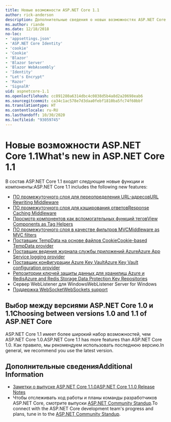 ```yaml
---
title: Новые возможности ASP.NET Core 1.1
author: rick-anderson
description: Дополнительные сведения о новых возможностях ASP.NET Core 1.1.
ms.author: riande
ms.date: 12/18/2018
no-loc:
- 'appsettings.json'
- 'ASP.NET Core Identity'
- 'cookie'
- 'Cookie'
- 'Blazor'
- 'Blazor Server'
- 'Blazor WebAssembly'
- 'Identity'
- "Let's Encrypt"
- 'Razor'
- 'SignalR'
uid: aspnetcore-1.1
ms.openlocfilehash: cc891280a6314dbc4c0838d5b4a8d2a20698eab6
ms.sourcegitcommit: ca34c1ac578e7d3daa0febf1810ba5fc74f60bbf
ms.translationtype: HT
ms.contentlocale: ru-RU
ms.lasthandoff: 10/30/2020
ms.locfileid: "93059745"
---
```

# <a name="whats-new-in-aspnet-core-11"></a><span data-ttu-id="3667f-103">Новые возможности ASP.NET Core 1.1</span><span class="sxs-lookup"><span data-stu-id="3667f-103">What's new in ASP.NET Core 1.1</span></span>

<span data-ttu-id="3667f-104">В состав ASP.NET Core 1.1 входят следующие новые функции и компоненты:</span><span class="sxs-lookup"><span data-stu-id="3667f-104">ASP.NET Core 1.1 includes the following new features:</span></span>

- [<span data-ttu-id="3667f-105">ПО промежуточного слоя для переопределения URL-адресов</span><span class="sxs-lookup"><span data-stu-id="3667f-105">URL Rewriting Middleware</span></span>](xref:fundamentals/url-rewriting)
- [<span data-ttu-id="3667f-106">ПО промежуточного слоя для кэширования ответов</span><span class="sxs-lookup"><span data-stu-id="3667f-106">Response Caching Middleware</span></span>](xref:performance/caching/middleware)
- [<span data-ttu-id="3667f-107">Просмотр компонентов как вспомогательных функций тегов</span><span class="sxs-lookup"><span data-stu-id="3667f-107">View Components as Tag Helpers</span></span>](xref:mvc/views/view-components#invoking-a-view-component-as-a-tag-helper)
- [<span data-ttu-id="3667f-108">ПО промежуточного слоя в качестве фильтров MVC</span><span class="sxs-lookup"><span data-stu-id="3667f-108">Middleware as MVC filters</span></span>](xref:mvc/controllers/filters#using-middleware-in-the-filter-pipeline)
- [<span data-ttu-id="3667f-109">Поставщик TempData на основе файлов Cookie</span><span class="sxs-lookup"><span data-stu-id="3667f-109">Cookie-based TempData provider</span></span>](xref:fundamentals/app-state#tempdata)
- [<span data-ttu-id="3667f-110">Поставщик ведения журнала службы приложений Azure</span><span class="sxs-lookup"><span data-stu-id="3667f-110">Azure App Service logging provider</span></span>](xref:fundamentals/logging/index#azure-app-service-provider)
- [<span data-ttu-id="3667f-111">Поставщик конфигурации Azure Key Vault</span><span class="sxs-lookup"><span data-stu-id="3667f-111">Azure Key Vault configuration provider</span></span>](xref:security/key-vault-configuration)
- [<span data-ttu-id="3667f-112">Репозитории ключей защиты данных для хранилищ Azure и Redis</span><span class="sxs-lookup"><span data-stu-id="3667f-112">Azure and Redis Storage Data Protection Key Repositories</span></span>](xref:security/data-protection/implementation/key-storage-providers)
- <span data-ttu-id="3667f-113">Сервер WebListener для Windows</span><span class="sxs-lookup"><span data-stu-id="3667f-113">WebListener Server for Windows</span></span>
- [<span data-ttu-id="3667f-114">Поддержка WebSocket</span><span class="sxs-lookup"><span data-stu-id="3667f-114">WebSockets support</span></span>](xref:fundamentals/websockets)

## <a name="choosing-between-versions-10-and-11-of-aspnet-core"></a><span data-ttu-id="3667f-115">Выбор между версиями ASP.NET Core 1.0 и 1.1</span><span class="sxs-lookup"><span data-stu-id="3667f-115">Choosing between versions 1.0 and 1.1 of ASP.NET Core</span></span>

<span data-ttu-id="3667f-116">ASP.NET Core 1.1 имеет более широкий набор возможностей, чем ASP.NET Core 1.0.</span><span class="sxs-lookup"><span data-stu-id="3667f-116">ASP.NET Core 1.1 has more features than ASP.NET Core 1.0.</span></span> <span data-ttu-id="3667f-117">Как правило, мы рекомендуем использовать последнюю версию.</span><span class="sxs-lookup"><span data-stu-id="3667f-117">In general, we recommend you use the latest version.</span></span>

## <a name="additional-information"></a><span data-ttu-id="3667f-118">Дополнительные сведения</span><span class="sxs-lookup"><span data-stu-id="3667f-118">Additional Information</span></span>

- [<span data-ttu-id="3667f-119">Заметки о выпуске ASP.NET Core 1.1.0</span><span class="sxs-lookup"><span data-stu-id="3667f-119">ASP.NET Core 1.1.0 Release Notes</span></span>](https://github.com/dotnet/aspnetcore/releases/tag/1.1.0)
- <span data-ttu-id="3667f-120">Чтобы отслеживать ход работы и планы команды разработчиков ASP.NET Core, смотрите выпуски [ASP.NET Community Standup](https://live.asp.net/).</span><span class="sxs-lookup"><span data-stu-id="3667f-120">To connect with the ASP.NET Core development team's progress and plans, tune in to the [ASP.NET Community Standup](https://live.asp.net/).</span></span>

